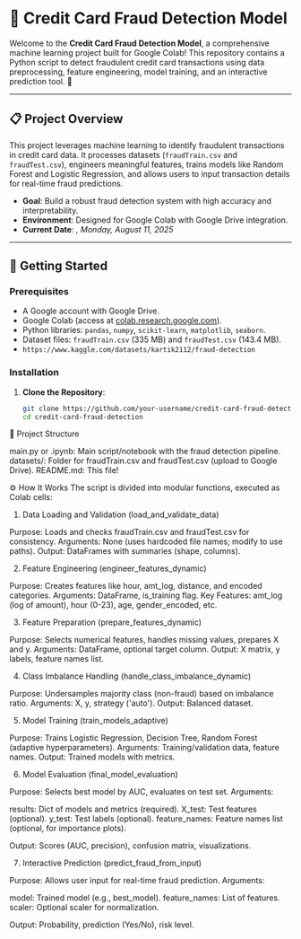 # 🎉 Credit Card Fraud Detection Model

Welcome to the **Credit Card Fraud Detection Model**, a comprehensive machine learning project built for Google Colab! This repository contains a Python script to detect fraudulent credit card transactions using data preprocessing, feature engineering, model training, and an interactive prediction tool. 🚀

---

## 📋 Project Overview

This project leverages machine learning to identify fraudulent transactions in credit card data. It processes datasets (`fraudTrain.csv` and `fraudTest.csv`), engineers meaningful features, trains models like Random Forest and Logistic Regression, and allows users to input transaction details for real-time fraud predictions.

- **Goal**: Build a robust fraud detection system with high accuracy and interpretability.
- **Environment**: Designed for Google Colab with Google Drive integration.
- **Current Date**: *, Monday, August 11, 2025*

---

## 🚀 Getting Started

### Prerequisites
- A Google account with Google Drive.
- Google Colab (access at [colab.research.google.com](https://colab.research.google.com)).
- Python libraries: `pandas`, `numpy`, `scikit-learn`, `matplotlib`, `seaborn`.
- Dataset files: `fraudTrain.csv` (335 MB) and `fraudTest.csv` (143.4 MB).
- `https://www.kaggle.com/datasets/kartik2112/fraud-detection`

### Installation
1. **Clone the Repository**:
   ```bash
   git clone https://github.com/your-username/credit-card-fraud-detection.git
   cd credit-card-fraud-detection

📂 Project Structure

main.py or .ipynb: Main script/notebook with the fraud detection pipeline.
datasets/: Folder for fraudTrain.csv and fraudTest.csv (upload to Google Drive).
README.md: This file!


⚙️ How It Works
The script is divided into modular functions, executed as Colab cells:
1. Data Loading and Validation (load_and_validate_data)

Purpose: Loads and checks fraudTrain.csv and fraudTest.csv for consistency.
Arguments: None (uses hardcoded file names; modify to use paths).
Output: DataFrames with summaries (shape, columns).

2. Feature Engineering (engineer_features_dynamic)

Purpose: Creates features like hour, amt_log, distance, and encoded categories.
Arguments: DataFrame, is_training flag.
Key Features: amt_log (log of amount), hour (0-23), age, gender_encoded, etc.

3. Feature Preparation (prepare_features_dynamic)

Purpose: Selects numerical features, handles missing values, prepares X and y.
Arguments: DataFrame, optional target column.
Output: X matrix, y labels, feature names list.

4. Class Imbalance Handling (handle_class_imbalance_dynamic)

Purpose: Undersamples majority class (non-fraud) based on imbalance ratio.
Arguments: X, y, strategy ('auto').
Output: Balanced dataset.

5. Model Training (train_models_adaptive)

Purpose: Trains Logistic Regression, Decision Tree, Random Forest (adaptive hyperparameters).
Arguments: Training/validation data, feature names.
Output: Trained models with metrics.

6. Model Evaluation (final_model_evaluation)

Purpose: Selects best model by AUC, evaluates on test set.
Arguments:

results: Dict of models and metrics (required).
X_test: Test features (optional).
y_test: Test labels (optional).
feature_names: Feature names list (optional, for importance plots).


Output: Scores (AUC, precision), confusion matrix, visualizations.

7. Interactive Prediction (predict_fraud_from_input)

Purpose: Allows user input for real-time fraud prediction.
Arguments:

model: Trained model (e.g., best_model).
feature_names: List of features.
scaler: Optional scaler for normalization.


Output: Probability, prediction (Yes/No), risk level.
